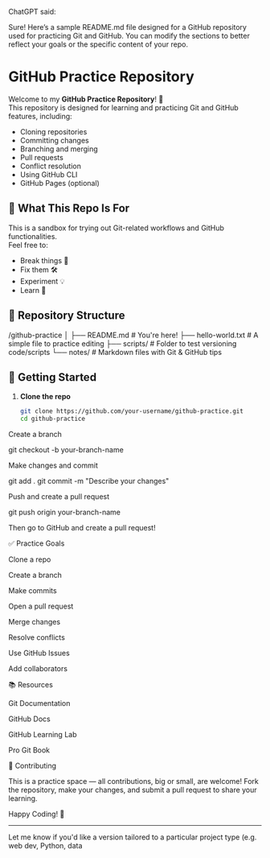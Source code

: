 ChatGPT said:

Sure! Here’s a sample README.md file designed for a GitHub repository used for practicing Git and GitHub. You can modify the sections to better reflect your goals or the specific content of your repo.

# GitHub Practice Repository

Welcome to my **GitHub Practice Repository**! 🎉  
This repository is designed for learning and practicing Git and GitHub features, including:

- Cloning repositories
- Committing changes
- Branching and merging
- Pull requests
- Conflict resolution
- Using GitHub CLI
- GitHub Pages (optional)

## 🔧 What This Repo Is For

This is a sandbox for trying out Git-related workflows and GitHub functionalities.  
Feel free to:

- Break things 🧪
- Fix them 🛠️
- Experiment 💡
- Learn 📘

## 📁 Repository Structure



/github-practice
│
├── README.md # You're here!
├── hello-world.txt # A simple file to practice editing
├── scripts/ # Folder to test versioning code/scripts
└── notes/ # Markdown files with Git & GitHub tips


## 🚀 Getting Started

1. **Clone the repo**
   ```bash
   git clone https://github.com/your-username/github-practice.git
   cd github-practice


Create a branch

git checkout -b your-branch-name


Make changes and commit

git add .
git commit -m "Describe your changes"


Push and create a pull request

git push origin your-branch-name


Then go to GitHub and create a pull request!

✅ Practice Goals

 Clone a repo

 Create a branch

 Make commits

 Open a pull request

 Merge changes

 Resolve conflicts

 Use GitHub Issues

 Add collaborators

📚 Resources

Git Documentation

GitHub Docs

GitHub Learning Lab

Pro Git Book

🙌 Contributing

This is a practice space — all contributions, big or small, are welcome!
Fork the repository, make your changes, and submit a pull request to share your learning.

Happy Coding! 🚀


---

Let me know if you'd like a version tailored to a particular project type (e.g. web dev, Python, data
